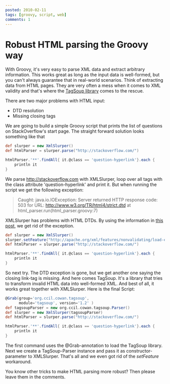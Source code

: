 ```yaml
---
posted: 2010-02-11
tags: [groovy, script, web]
comments: 1
---
```


# Robust HTML parsing the Groovy way

With Groovy, it's very easy to parse XML data and extract arbitrary
information. This works great as long as the input data is well-formed,
but you can't always guarantee that in real-world scenarios. Think of
extracting data from HTML pages. They are very often a mess when it
comes to XML validity and that's where the [TagSoup library](http://home.ccil.org/~cowan/XML/tagsoup/ "TagSoup") comes to the rescue.

There are two major problems with HTML input:

- DTD resolution
- Missing closing tags

We are going to build a simple Groovy script that prints the list of
questions on StackOverflow's start page. The straight forward solution
looks something like that

```groovy
def slurper = new XmlSlurper()
def htmlParser = slurper.parse("http://stackoverflow.com/")

htmlParser.'**'.findAll{ it.@class == 'question-hyperlink'}.each {
    println it
}
```

We parse <http://stackoverflow.com> with XMLSlurper, loop over all tags
with the class attribute 'question-hyperlink' and print it. But when
running the script we get the following exception:

> Caught: java.io.IOException: Server returned HTTP response code: 503
> for URL: http://www.w3.org/TR/html4/strict.dtd at
> html\_parser.run(html\_parser.groovy:7)

XMLSlurper has problems with HTML DTDs. By using the information in
[this post](http://stevefinck.blogspot.com/2009/12/groovy-xmlslurper.html "Groovy XmlSlurper and HTTP 503 Response Code"), we get rid of the exception.

```groovy
def slurper = new XmlSlurper()
slurper.setFeature("http://apache.org/xml/features/nonvalidating/load-external-dtd", false)
def htmlParser = slurper.parse("http://stackoverflow.com/")

htmlParser.'**'.findAll{ it.@class == 'question-hyperlink'}.each {
    println it
}
```

So next try. The DTD exception is gone, but we get another one saying
the closing link-tag is missing. And here comes TagSoup. It's a library
that tries to transform invalid HTML data into well-formed XML. And best
of all, it works great together with XMLSlurper. Here is the final
Script:

```groovy
@Grab(group='org.ccil.cowan.tagsoup',
      module='tagsoup', version='1.2' )
def tagsoupParser = new org.ccil.cowan.tagsoup.Parser()
def slurper = new XmlSlurper(tagsoupParser)
def htmlParser = slurper.parse("http://stackoverflow.com/")

htmlParser.'**'.findAll{ it.@class == 'question-hyperlink'}.each {
    println it
}
```

The first command uses the @Grab-annotation to load the TagSoup library.
Next we create a TagSoup-Parser instance and pass it as
constructor-parameter to XMLSlurper. That's all and we even got rid of
the *setFeature* workaround.

You know other tricks to make HTML parsing more robust? Then please
leave them in the comments.